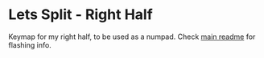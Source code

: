 # Lets Split - Right Half

Keymap for my right half, to be used as a numpad.
Check [main readme](../bbaserdem/README.md) for flashing info.

